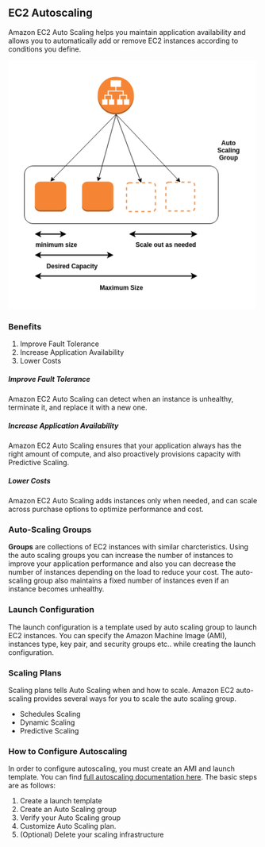 ## EC2 Autoscaling
Amazon EC2 Auto Scaling helps you maintain application availability and allows you to automatically add or remove EC2 instances according to conditions you define. 

<img src="./images/autoscaling.png" width="500">

### Benefits

1. Improve Fault Tolerance
2. Increase Application Availability
3. Lower Costs

##### Improve Fault Tolerance
Amazon EC2 Auto Scaling can detect when an instance is unhealthy, terminate it, and replace it with a new one.  

##### Increase Application Availability
Amazon EC2 Auto Scaling ensures that your application always has the right amount of compute, and also proactively provisions capacity with Predictive Scaling.

##### Lower Costs
Amazon EC2 Auto Scaling adds instances only when needed, and can scale across purchase options to optimize performance and cost.


### Auto-Scaling Groups
**Groups** are collections of EC2 instances with similar charcteristics.  Using the auto scaling groups you can increase the number of instances to improve your application performance and also you can decrease the number of instances depending on the load to reduce your cost. The auto-scaling group also maintains a fixed number of instances even if an instance becomes unhealthy.

### Launch Configuration
The launch configuration is a template used by auto scaling group to launch EC2 instances. You can specify the Amazon Machine Image (AMI), instances type, key pair, and security groups etc.. while creating the launch configuration.

### Scaling Plans
Scaling plans tells Auto Scaling when and how to scale. Amazon EC2 auto-scaling provides several ways for you to scale the auto scaling group.

* Schedules Scaling
* Dynamic Scaling
* Predictive Scaling

### How to Configure Autoscaling
In order to configure autoscaling, you must create an AMI and launch template.  You can find [full autoscaling documentation here](https://docs.aws.amazon.com/autoscaling/ec2/userguide/GettingStartedTutorial.html#gs-tutorial-next-steps).  The basic steps are as follows:

1. Create a launch template
2. Create an Auto Scaling group
3. Verify your Auto Scaling group
4. Customize Auto Scaling plan.
5. (Optional) Delete your scaling infrastructure
